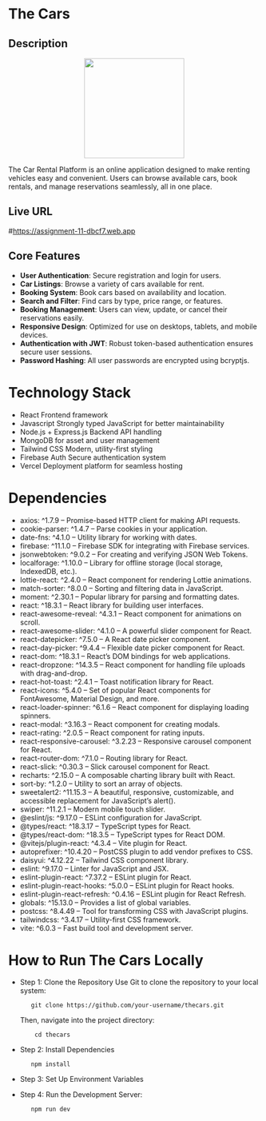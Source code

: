 # The Cars

## Description
<div align="center">
  <img height="200" src="https://i.ibb.co.com/1tq1fd8M/Screenshot-2025-01-09-152501.png"  />
</div>
<p>The Car Rental Platform is an online application designed to make renting vehicles easy and convenient. Users can browse available cars, book rentals, and manage reservations seamlessly, all in one place.</p>



###

## Live URL
#https://assignment-11-dbcf7.web.app


## Core Features
- **User Authentication**: Secure registration and login for users.
- **Car Listings**: Browse a variety of cars available for rent.
- **Booking System**: Book cars based on availability and location.
- **Search and Filter**: Find cars by type, price range, or features.
- **Booking Management**: Users can view, update, or cancel their reservations easily.
- **Responsive Design**: Optimized for use on desktops, tablets, and mobile devices.
- **Authentication with JWT**: Robust token-based authentication ensures secure user sessions.
- **Password Hashing**: All user passwords are encrypted using bcryptjs.


# Technology Stack
- React Frontend framework
- Javascript Strongly typed JavaScript for better maintainability
- Node.js + Express.js Backend API handling
- MongoDB for asset and user management
- Tailwind CSS Modern, utility-first styling
- Firebase Auth Secure authentication system
- Vercel Deployment platform for seamless hosting


# Dependencies
- axios: ^1.7.9 – Promise-based HTTP client for making API requests.
- cookie-parser: ^1.4.7 – Parse cookies in your application.
- date-fns: ^4.1.0 – Utility library for working with dates.
- firebase: ^11.1.0 – Firebase SDK for integrating with Firebase services.
- jsonwebtoken: ^9.0.2 – For creating and verifying JSON Web Tokens.
- localforage: ^1.10.0 – Library for offline storage (local storage, IndexedDB, etc.).
- lottie-react: ^2.4.0 – React component for rendering Lottie animations.
- match-sorter: ^8.0.0 – Sorting and filtering data in JavaScript.
- moment: ^2.30.1 – Popular library for parsing and formatting dates.
- react: ^18.3.1 – React library for building user interfaces.
- react-awesome-reveal: ^4.3.1 – React component for animations on scroll.
- react-awesome-slider: ^4.1.0 – A powerful slider component for React.
- react-datepicker: ^7.5.0 – A React date picker component.
- react-day-picker: ^9.4.4 – Flexible date picker component for React.
- react-dom: ^18.3.1 – React’s DOM bindings for web applications.
- react-dropzone: ^14.3.5 – React component for handling file uploads with drag-and-drop.
- react-hot-toast: ^2.4.1 – Toast notification library for React.
- react-icons: ^5.4.0 – Set of popular React components for FontAwesome, Material Design, and more.
- react-loader-spinner: ^6.1.6 – React component for displaying loading spinners.
- react-modal: ^3.16.3 – React component for creating modals.
- react-rating: ^2.0.5 – React component for rating inputs.
- react-responsive-carousel: ^3.2.23 – Responsive carousel component for React.
- react-router-dom: ^7.1.0 – Routing library for React.
- react-slick: ^0.30.3 – Slick carousel component for React.
- recharts: ^2.15.0 – A composable charting library built with React.
- sort-by: ^1.2.0 – Utility to sort an array of objects.
- sweetalert2: ^11.15.3 – A beautiful, responsive, customizable, and accessible replacement for JavaScript’s alert().
- swiper: ^11.2.1 – Modern mobile touch slider.
- @eslint/js: ^9.17.0 – ESLint configuration for JavaScript.
- @types/react: ^18.3.17 – TypeScript types for React.
- @types/react-dom: ^18.3.5 – TypeScript types for React DOM.
- @vitejs/plugin-react: ^4.3.4 – Vite plugin for React.
- autoprefixer: ^10.4.20 – PostCSS plugin to add vendor prefixes to CSS.
- daisyui: ^4.12.22 – Tailwind CSS component library.
- eslint: ^9.17.0 – Linter for JavaScript and JSX.
- eslint-plugin-react: ^7.37.2 – ESLint plugin for React.
- eslint-plugin-react-hooks: ^5.0.0 – ESLint plugin for React hooks.
- eslint-plugin-react-refresh: ^0.4.16 – ESLint plugin for React Refresh.
- globals: ^15.13.0 – Provides a list of global variables.
- postcss: ^8.4.49 – Tool for transforming CSS with JavaScript plugins.
- tailwindcss: ^3.4.17 – Utility-first CSS framework.
- vite: ^6.0.3 – Fast build tool and development server.

#  How to Run The Cars Locally
- Step 1: Clone the Repository
     Use Git to clone the repository to your local system:
  
         git clone https://github.com/your-username/thecars.git
    Then, navigate into the project directory:
  
          cd thecars
- Step 2: Install Dependencies
  
         npm install
- Step 3: Set Up Environment Variables
  
- Step 4: Run the Development Server:
  
         npm run dev
  

